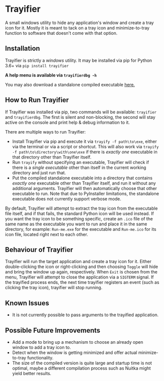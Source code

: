 # Trayifier
A small windows utility to hide any application's window and create a tray icon for it. Mostly it is meant to tack on a tray icon and minimize-to-tray function to software that doesn't come with that option.

## Installation
Trayifier is strictly a _windows_ utility.  It may be installed via pip for Python 3.6+ via `pip install trayifier`

**A help menu is available via `trayifierdbg -h`**

You may also download a standalone compiled executable [here.](https://github.com/Silun/Trayifier/releases/latest/download/Trayify.exe )

## How to Run Trayifier
If Trayifier was installed via pip, two commands will be available: `trayifier` and `trayifierdbg`. The first is silent and non-blocking, the second will stay active on the console and print help & debug information to it.

There are multiple ways to run Trayifier:
- Install Trayifier via pip and execute it via `trayify -f path\to\exe`, either via the terminal or via a script or shortcut. This will also work via `trayify -f path\to\directory\with\one\exe` if there is _exactly one_ executable in that directory other than Trayifier itself.
- Run `trayify` without specifying an executable, Trayifier will check if there is a _single executable_ other than itself in the current working directory and just run that.
- Put the compiled standalone executable into a directory that contains _exactly one_ executable other than Trayifier itself, and run it without any additional arguments. Trayifier will then automatically choose that other executable to run. Note that due to PyInstaller limitations, the standalone executable does not currently support verbose mode.

By default, Trayifier will attempt to extract the tray icon from the executable file itself, and if that fails, the standard Python icon will be used instead. If you want the tray icon to be something specific, create an `.ico` file of the same name as the executable you want to run and place it in the same directory, for example: `Run-me.exe` for the executable and `Run-me.ico` for its icon file, located right next to each other.

## Behaviour of Trayifier
Trayifier will run the target application and create a tray icon for it. Either double-clicking the icon or right-clicking and then choosing `Toggle` will hide and bring the window up again, respectively. When `Exit` is chosen from the menu, Trayifier will attempt to close the application via a `SIGTERM` signal. If the trayified process ends, the next time trayifier registers an event (such as clicking the tray icon), trayifier will stop running.

## Known Issues
- It is not currently possible to pass arguments to the trayified application.

## Possible Future Improvements
- Add a mode to bring up a mechanism to choose an already open window to add a tray icon to.
- Detect when the window is getting minimized and offer actual minimize-to-tray functionality.
- The size of the compiled version is quite large and startup time is not optimal, maybe a different compilation process such as Nuitka might yield better results.
